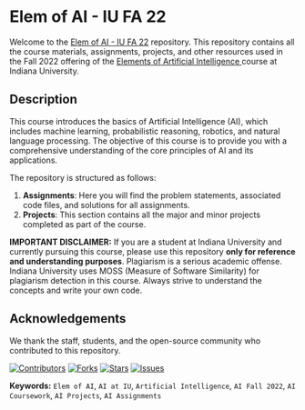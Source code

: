 # Elem of AI - IU FA 22

Welcome to the [Elem of AI - IU FA 22](https://github.com/sanketmuchhala/Elem-AI-FA-22) repository. This repository contains all the course materials, assignments, projects, and other resources used in the Fall 2022 offering of the [Elements of Artificial Intelligence ](https://cgi.luddy.indiana.edu/~natarasr/Courses/AI.html) course at Indiana University.

## Description

This course introduces the basics of Artificial Intelligence (AI), which includes machine learning, probabilistic reasoning, robotics, and natural language processing. The objective of this course is to provide you with a comprehensive understanding of the core principles of AI and its applications.

The repository is structured as follows:

1. **Assignments**: Here you will find the problem statements, associated code files, and solutions for all assignments.
2. **Projects**: This section contains all the major and minor projects completed as part of the course.

**IMPORTANT DISCLAIMER:** If you are a student at Indiana University and currently pursuing this course, please use this repository **only for reference and understanding purposes**. Plagiarism is a serious academic offense. Indiana University uses MOSS (Measure of Software Similarity) for plagiarism detection in this course. Always strive to understand the concepts and write your own code.

## Acknowledgements

We thank the staff, students, and the open-source community who contributed to this repository.

[![Contributors](https://img.shields.io/github/contributors/sanketmuchhala/Elem-AI-FA-22)](https://github.com/sanketmuchhala/Elem-AI-FA-22/contributors)
[![Forks](https://img.shields.io/github/forks/sanketmuchhala/Elem-AI-FA-22)](https://github.com/sanketmuchhala/Elem-AI-FA-22/network/members)
[![Stars](https://img.shields.io/github/stars/sanketmuchhala/Elem-AI-FA-22)](https://github.com/sanketmuchhala/Elem-AI-FA-22/stargazers)
[![Issues](https://img.shields.io/github/issues/sanketmuchhala/Elem-AI-FA-22)](https://github.com/sanketmuchhala/Elem-AI-FA-22/issues)

**Keywords:** `Elem of AI`, `AI at IU`, `Artificial Intelligence`, `AI Fall 2022`, `AI Coursework`, `AI Projects`, `AI Assignments`
